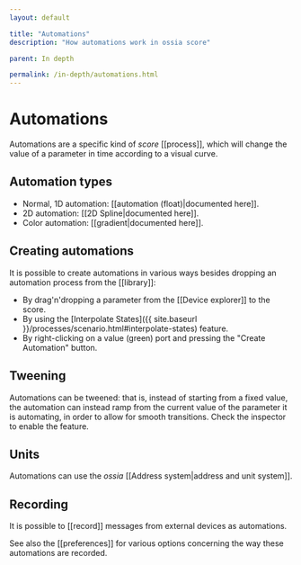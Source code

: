 ```yaml
---
layout: default

title: "Automations"
description: "How automations work in ossia score"

parent: In depth

permalink: /in-depth/automations.html
---
```


# Automations

Automations are a specific kind of *score* [[process]], which will change the value of a parameter in time according to a visual curve.

## Automation types

- Normal, 1D automation: [[automation (float)|documented here]].
- 2D automation: [[2D Spline|documented here]].
- Color automation: [[gradient|documented here]].

## Creating automations

It is possible to create automations in various ways besides dropping an automation process from the [[library]]:

* By drag'n'dropping a parameter from the [[Device explorer]] to the score.
* By using the [Interpolate States]({{ site.baseurl }}/processes/scenario.html#interpolate-states) feature.
* By right-clicking on a value (green) port and pressing the "Create Automation" button.

## Tweening

Automations can be tweened: that is, instead of starting from a fixed value,
the automation can instead ramp from the current value of the parameter it is automating,
in order to allow for smooth transitions. Check the inspector to enable the feature.

## Units

Automations can use the *ossia* [[Address system|address and unit system]].

## Recording

It is possible to [[record]] messages from external devices as automations.

See also the [[preferences]] for various options concerning the way these automations are recorded.
